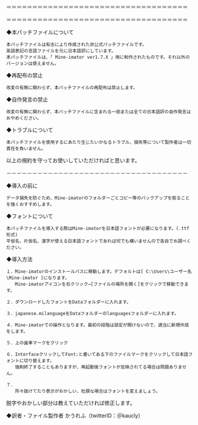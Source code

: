 ＝＝＝＝＝＝＝＝＝＝＝＝＝＝＝＝＝＝＝＝＝＝＝＝＝＝＝＝＝＝＝＝＝＝＝

＝＝＝＝＝＝＝＝＝＝＝＝＝＝＝＝＝＝＝＝＝＝＝＝＝＝＝＝＝＝＝＝＝＝＝

◆本パッチファイルについて

	本パッチファイルは有志により作成された非公式パッチファイルです。
	英語表記の言語ファイルを元に日本語訳にしています。
	本パッチファイルは、「 Mine-imator ver1.7.X 」用に制作されたものです。それ以外のバージョンは使えません。

◆再配布の禁止

	改変の有無に関わらず、本パッチファイルの再配布は禁止します。

◆自作発言の禁止

	改変の有無に関わらず、本パッチファイルに含まれる一部または全ての日本語訳の自作発言はおやめください。

◆トラブルについて

	本パッチファイルを使用するにあたり生じたいかなるトラブル、損失等について製作者は一切責任を負いません。

以上の規約を守ってお使いしていただければと思います。

－－－－－－－－－－－－－－－－－－－－－－－－－－－－－－－－－－－


◆導入の前に

	データ損失を防ぐため、Mine-imatorのフォルダーごとコピー等のバックアップを取ることを強くおすすめします。

◆フォントについて

	本パッチファイルを導入する際はMine-imatorを日本語フォントが必要になります。(.ttf形式)
	平仮名、片仮名、漢字が使える日本語フォントであれば何でも構いませんので各自でお調べください。

◆導入方法

	１．Mine-imatorのインストールパスに移動します。デフォルトは[ C:\Users\ユーザー名\Mine-imator ]になります。
	　　Mine-imatorアイコンを右クリック→[ファイルの場所を開く]をクリックで移動できます。

	２．ダウンロードしたフォントをDataフォルダーに入れます。

	３．japanese.milanguageをDataフォルダーのlanguagesフォルダーに入れます。

	４．Mine-imatorでの操作となります。最初の段階は設定が開けないので、適当に新規作成をします。
	
	５．上の歯車マークをクリック

	６．InterfaceクリックしてFont:と書いてある下のファイルマークをクリックして日本語フォントに切り替えます。
	　　強制終了することもありますが、再起動後フォントが反映されてる場合は問題ありません。

	７．
	　　所々抜けてたり表示がおかしい、杜撰な場合はフォントを変えましょう。

脱字やおかしい部分は教えていただければ修正します。

◆訳者・ファイル製作者
かうれふ（twitterID：＠kaucly）
